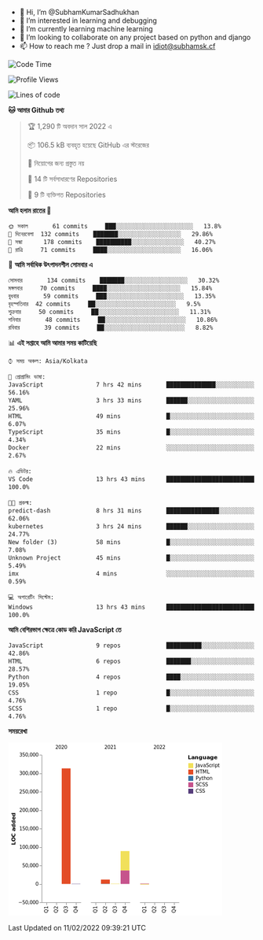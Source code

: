 - 👋 Hi, I’m @SubhamKumarSadhukhan
- 👀 I’m interested in learning and debugging
- 🌱 I’m currently learning machine learning
- 💞️ I’m looking to collaborate on any project based on python and django
- 📫 How to reach me ?
      Just drop a mail in idiot@subhamsk.cf

<!---
SubhamKumarSadhukhan/SubhamKumarSadhukhan is a ✨ special ✨ repository because its `README.md` (this file) appears on your GitHub profile.
You can click the Preview link to take a look at your changes.
--->


<!--START_SECTION:waka-->
![Code Time](http://img.shields.io/badge/Code%20Time-160%20hrs%2045%20mins-blue)

![Profile Views](http://img.shields.io/badge/%E0%A6%AA%E0%A7%8D%E0%A6%B0%E0%A7%8B%E0%A6%AB%E0%A6%BE%E0%A6%87%E0%A6%B2%20%E0%A6%A6%E0%A6%B0%E0%A7%8D%E0%A6%B6%E0%A6%A8-7-blue)

![Lines of code](https://img.shields.io/badge/%E0%A6%B9%E0%A7%8D%E0%A6%AF%E0%A6%BE%E0%A6%B2%E0%A7%8B%20%E0%A6%93%E0%A6%AF%E0%A6%BC%E0%A6%BE%E0%A6%B0%E0%A7%8D%E0%A6%B2%E0%A7%8D%E0%A6%A1%20%E0%A6%A5%E0%A7%87%E0%A6%95%E0%A7%87%20%E0%A6%86%E0%A6%AE%E0%A6%BF%20%E0%A6%B2%E0%A6%BF%E0%A6%96%E0%A7%87%E0%A6%9B%E0%A6%BF-416%20Thousand%20%E0%A6%95%E0%A7%8B%E0%A6%A1%E0%A7%87%E0%A6%B0%20%E0%A6%B2%E0%A6%BE%E0%A6%87%E0%A6%A8-blue)

**🐱 আমার Github তথ্য** 

> 🏆 1,290 টি অবদান সাল 2022 এ
 > 
> 📦 106.5 kB ব্যবহৃত হয়েছে GitHub এর স্টরেজের 
 > 
> 🚫 নিয়োগের জন্য প্রস্তুত নয়
 > 
> 📜 14 টি সর্বসাধারণের Repositories 
 > 
> 🔑 9 টি ব্যক্তিগত Repositories  
 > 
**আমি হলাম রাতের 🦉** 

```text
🌞 সকাল       61 commits     ███░░░░░░░░░░░░░░░░░░░░░░   13.8% 
🌆 দিনেরবেলা  132 commits    ███████░░░░░░░░░░░░░░░░░░   29.86% 
🌃 সন্ধা      178 commits    ██████████░░░░░░░░░░░░░░░   40.27% 
🌙 রাত্রি     71 commits     ████░░░░░░░░░░░░░░░░░░░░░   16.06%

```
📅 **আমি সর্বাধিক উৎপাদনশীল সোমবার এ** 

```text
সোমবার       134 commits    ███████░░░░░░░░░░░░░░░░░░   30.32% 
মঙ্গলবার     70 commits     ████░░░░░░░░░░░░░░░░░░░░░   15.84% 
বুধবার       59 commits     ███░░░░░░░░░░░░░░░░░░░░░░   13.35% 
বৃহস্পতিবার  42 commits     ██░░░░░░░░░░░░░░░░░░░░░░░   9.5% 
শুক্রবার     50 commits     ██░░░░░░░░░░░░░░░░░░░░░░░   11.31% 
শনিবার       48 commits     ██░░░░░░░░░░░░░░░░░░░░░░░   10.86% 
রবিবার       39 commits     ██░░░░░░░░░░░░░░░░░░░░░░░   8.82%

```


📊 **এই সপ্তাহে আমি আমার সময় কাটিয়েছি** 

```text
⌚︎ সময় অঞ্চল: Asia/Kolkata

💬 প্রোগ্রামিং ভাষা: 
JavaScript               7 hrs 42 mins       ██████████████░░░░░░░░░░░   56.16% 
YAML                     3 hrs 33 mins       ██████░░░░░░░░░░░░░░░░░░░   25.96% 
HTML                     49 mins             █░░░░░░░░░░░░░░░░░░░░░░░░   6.07% 
TypeScript               35 mins             █░░░░░░░░░░░░░░░░░░░░░░░░   4.34% 
Docker                   22 mins             ░░░░░░░░░░░░░░░░░░░░░░░░░   2.67%

🔥 এডিটর: 
VS Code                  13 hrs 43 mins      █████████████████████████   100.0%

🐱‍💻 প্রকল্ম: 
predict-dash             8 hrs 31 mins       ███████████████░░░░░░░░░░   62.06% 
kubernetes               3 hrs 24 mins       ██████░░░░░░░░░░░░░░░░░░░   24.77% 
New folder (3)           58 mins             █░░░░░░░░░░░░░░░░░░░░░░░░   7.08% 
Unknown Project          45 mins             █░░░░░░░░░░░░░░░░░░░░░░░░   5.49% 
imx                      4 mins              ░░░░░░░░░░░░░░░░░░░░░░░░░   0.59%

💻 অপারেটিং সিস্টেম: 
Windows                  13 hrs 43 mins      █████████████████████████   100.0%

```

**আমি বেশিরভাগ ক্ষেত্রে কোড করি JavaScript তে** 

```text
JavaScript               9 repos             ██████████░░░░░░░░░░░░░░░   42.86% 
HTML                     6 repos             ███████░░░░░░░░░░░░░░░░░░   28.57% 
Python                   4 repos             ████░░░░░░░░░░░░░░░░░░░░░   19.05% 
CSS                      1 repo              █░░░░░░░░░░░░░░░░░░░░░░░░   4.76% 
SCSS                     1 repo              █░░░░░░░░░░░░░░░░░░░░░░░░   4.76%

```


**সময়রেখা**

![Chart not found](https://raw.githubusercontent.com/SubhamKumarSadhukhan/SubhamKumarSadhukhan/main/charts/bar_graph.png) 


 Last Updated on 11/02/2022 09:39:21 UTC
<!--END_SECTION:waka-->
